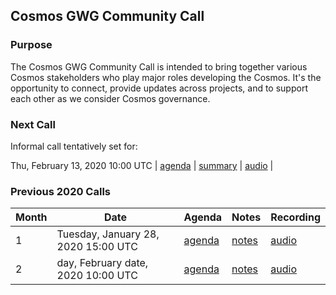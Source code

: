 ## Cosmos GWG Community Call

### Purpose
The Cosmos GWG Community Call is intended to bring together various Cosmos stakeholders who play major roles developing the Cosmos. It's the opportunity to connect, provide updates across projects, and to support each other as we consider Cosmos governance.

### Next Call
Informal call tentatively set for:

Thu, February 13, 2020 10:00 UTC | [agenda](Month2.2020.md) | [summary](Month2.2020.md#notes) | [audio](-) |


### Previous 2020 Calls

 Month  | Date                             | Agenda        |Notes          | Recording            |
--- | -------------------------------- | -------------- |-------------- | -------------------- |
 1 | Tuesday, January 28, 2020 15:00 UTC | [agenda](Month1.2020.md) | [notes](Month1.2020.md#notes) | [audio](https://drive.google.com/open?id=14P5PSSBN0hBEG40BX1GAvEOQSNKH06-0) |
  2 | day, February date, 2020 10:00 UTC | [agenda](Month2.2020.md) | [notes](Month2.2020.md#notes) | [audio](-) |
